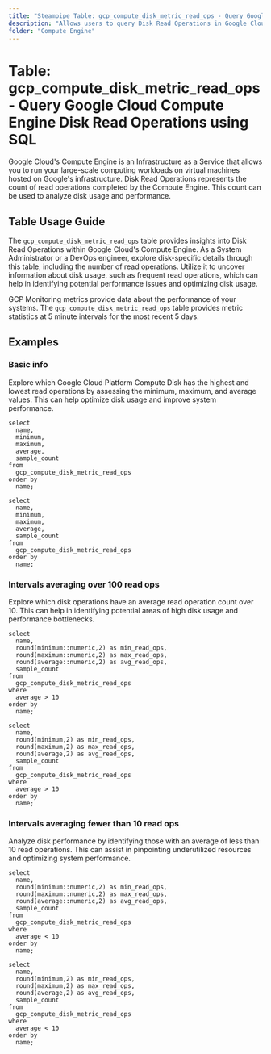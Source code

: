 ```yaml
---
title: "Steampipe Table: gcp_compute_disk_metric_read_ops - Query Google Cloud Compute Engine Disk Read Operations using SQL"
description: "Allows users to query Disk Read Operations in Google Cloud's Compute Engine, specifically the number of read operations completed, providing insights into disk usage and potential performance issues."
folder: "Compute Engine"
---
```


# Table: gcp_compute_disk_metric_read_ops - Query Google Cloud Compute Engine Disk Read Operations using SQL

Google Cloud's Compute Engine is an Infrastructure as a Service that allows you to run your large-scale computing workloads on virtual machines hosted on Google's infrastructure. Disk Read Operations represents the count of read operations completed by the Compute Engine. This count can be used to analyze disk usage and performance.

## Table Usage Guide

The `gcp_compute_disk_metric_read_ops` table provides insights into Disk Read Operations within Google Cloud's Compute Engine. As a System Administrator or a DevOps engineer, explore disk-specific details through this table, including the number of read operations. Utilize it to uncover information about disk usage, such as frequent read operations, which can help in identifying potential performance issues and optimizing disk usage.

GCP Monitoring metrics provide data about the performance of your systems. The `gcp_compute_disk_metric_read_ops` table provides metric statistics at 5 minute intervals for the most recent 5 days.

## Examples

### Basic info
Explore which Google Cloud Platform Compute Disk has the highest and lowest read operations by assessing the minimum, maximum, and average values. This can help optimize disk usage and improve system performance.

```sql+postgres
select
  name,
  minimum,
  maximum,
  average,
  sample_count
from
  gcp_compute_disk_metric_read_ops
order by
  name;
```

```sql+sqlite
select
  name,
  minimum,
  maximum,
  average,
  sample_count
from
  gcp_compute_disk_metric_read_ops
order by
  name;
```

### Intervals averaging over 100 read ops
Explore which disk operations have an average read operation count over 10. This can help in identifying potential areas of high disk usage and performance bottlenecks.

```sql+postgres
select
  name,
  round(minimum::numeric,2) as min_read_ops,
  round(maximum::numeric,2) as max_read_ops,
  round(average::numeric,2) as avg_read_ops,
  sample_count
from
  gcp_compute_disk_metric_read_ops
where
  average > 10
order by
  name;
```

```sql+sqlite
select
  name,
  round(minimum,2) as min_read_ops,
  round(maximum,2) as max_read_ops,
  round(average,2) as avg_read_ops,
  sample_count
from
  gcp_compute_disk_metric_read_ops
where
  average > 10
order by
  name;
```

### Intervals averaging fewer than 10 read ops
Analyze disk performance by identifying those with an average of less than 10 read operations. This can assist in pinpointing underutilized resources and optimizing system performance.

```sql+postgres
select
  name,
  round(minimum::numeric,2) as min_read_ops,
  round(maximum::numeric,2) as max_read_ops,
  round(average::numeric,2) as avg_read_ops,
  sample_count
from
  gcp_compute_disk_metric_read_ops
where
  average < 10
order by
  name;
```

```sql+sqlite
select
  name,
  round(minimum,2) as min_read_ops,
  round(maximum,2) as max_read_ops,
  round(average,2) as avg_read_ops,
  sample_count
from
  gcp_compute_disk_metric_read_ops
where
  average < 10
order by
  name;
```